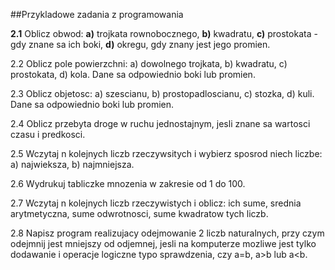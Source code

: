 ##Przykladowe zadania z programowania

**2.1** Oblicz obwod: **a)** trojkata rownobocznego, **b)** kwadratu, **c)** prostokata - gdy znane sa ich boki, **d)** okregu, gdy znany jest jego promien.

2.2 Oblicz pole powierzchni: a) dowolnego trojkata, b) kwadratu, c) prostokata, d) kola. Dane sa odpowiednio boki lub promien.

2.3 Oblicz objetosc: a) szescianu, b) prostopadloscianu, c) stozka, d) kuli. Dane sa odpowiednio boki lub promien.

2.4 Oblicz przebyta droge w ruchu jednostajnym, jesli znane sa wartosci czasu i predkosci.

2.5 Wczytaj n kolejnych liczb rzeczywsitych i wybierz sposrod niech liczbe: a) najwieksza, b) najmniejsza.

2.6 Wydrukuj tabliczke mnozenia w zakresie od 1 do 100.

2.7 Wczytaj n kolejnych liczb rzeczywistych i oblicz: ich sume, srednia arytmetyczna, sume odwrotnosci, sume kwadratow tych liczb.

2.8 Napisz program realizujacy odejmowanie 2 liczb naturalnych, przy czym odejmnij jest mniejszy od odjemnej, jesli na komputerze mozliwe jest tylko dodawanie i operacje logiczne typo sprawdzenia, czy a=b, a>b lub a<b.
